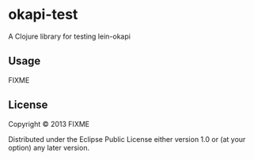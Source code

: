 # okapi-test

A Clojure library for testing lein-okapi

## Usage

FIXME

## License

Copyright © 2013 FIXME

Distributed under the Eclipse Public License either version 1.0 or (at
your option) any later version.
